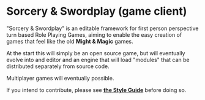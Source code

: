 Sorcery & Swordplay (game client)
=================================

"Sorcery & Swordplay" is an editable framework for first person perspective turn based Role Playing Games, aiming to enable the easy creation of games that feel like the old __Might & Magic__ games.

At the start this will simply be an open source game, but will eventually evolve into and editor and an engine that will load "modules" that can be distributed separately from source code.

Multiplayer games will eventually possible.

If you intend to contribute, please see [**the Style Guide**](https://github.com/sorcery-and-swordplay/sorcery-and-swordplay-game-client/wiki/Style-Guide) before doing so.
